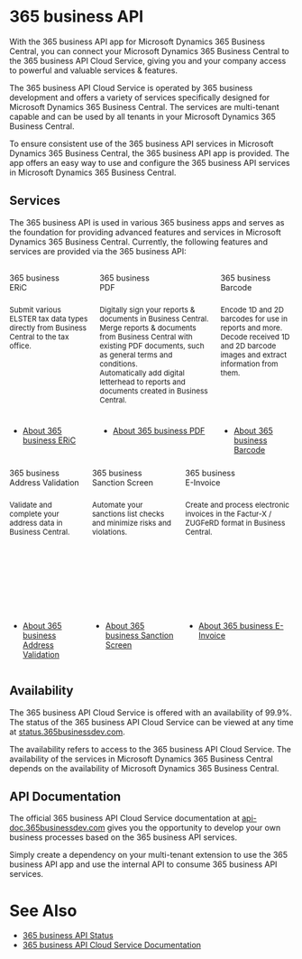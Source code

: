 # 365 business API

With the 365 business API app for Microsoft Dynamics 365 Business Central, you can connect your Microsoft Dynamics 365 Business Central to the 365 business API Cloud Service, giving you and your company access to powerful and valuable services & features.

The 365 business API Cloud Service is operated by 365 business development and offers a variety of services specifically designed for Microsoft Dynamics 365 Business Central. The services are multi-tenant capable and can be used by all tenants in your Microsoft Dynamics 365 Business Central.

To ensure consistent use of the 365 business API services in Microsoft Dynamics 365 Business Central, the 365 business API app is provided. The app offers an easy way to use and configure the 365 business API services in Microsoft Dynamics 365 Business Central.

## Services

The 365 business API is used in various 365 business apps and serves as the foundation for providing advanced features and services in Microsoft Dynamics 365 Business Central. Currently, the following features and services are provided via the 365 business API:

<div class="columns" style="margin-top: 30px; margin-bottom: 10px;">
    <div>
        <span class="columns-title">365 business<br>ERiC</span>
        <p style="height: 200px; font-size: 13px; padding-top: 10px;">
            Submit various ELSTER tax data types directly from Business Central to the tax office.
        </p>
        <p>
            <ul class="fa-ul">
                <li><span class="fa-li"><i class="fa-duotone fa-solid fa-circle-arrow-right fa-xl" style="--fa-secondary-color: #00b7c3"></i></span><a href="../365-business-eric/index.md">About 365 business ERiC</a></li>
            </ul>
        </p>
    </div>
    <div>
        <span class="columns-title">365 business<br>PDF</span>
        <p style="height: 200px; font-size: 13px; padding-top: 10px;">
            Digitally sign your reports & documents in Business Central.<br>Merge reports & documents from Business Central with existing PDF documents, such as general terms and conditions.<br>Automatically add digital letterhead to reports and documents created in Business Central.
        </p>
        <p>
            <ul class="fa-ul">
                <li><span class="fa-li"><i class="fa-duotone fa-solid fa-circle-arrow-right fa-xl" style="--fa-secondary-color: #00b7c3"></i></span><a href="../365-business-pdf/index.md">About 365 business PDF</a></li>
            </ul>
        </p>
    </div>
    <div>
        <span class="columns-title">365 business<br>Barcode</span>
        <p style="height: 200px; font-size: 13px; padding-top: 10px;">
            Encode 1D and 2D barcodes for use in reports and more.<br>Decode received 1D and 2D barcode images and extract information from them.
        </p>
        <p>
            <ul class="fa-ul">
                <li><span class="fa-li"><i class="fa-duotone fa-solid fa-circle-arrow-right fa-xl" style="--fa-secondary-color: #00b7c3"></i></span><a href="../365-business-barcode/index.md">About 365 business Barcode</a></li>
            </ul>
        </p>
    </div>
</div>
<div class="columns" style="margin-top: 10px;">
    <div>
        <span class="columns-title">365 business<br>Address Validation</span>
        <p style="height: 200px; font-size: 13px; padding-top: 10px;">
            Validate and complete your address data in Business Central.
        </p>
        <p>
            <ul class="fa-ul">
                <li><span class="fa-li"><i class="fa-duotone fa-solid fa-circle-arrow-right fa-xl" style="--fa-secondary-color: #00b7c3"></i></span><a href="../365-business-address-validation/index.md">About 365 business Address Validation</a></li>
            </ul>
        </p>
    </div>
    <div>
        <span class="columns-title">365 business<br>Sanction Screen</span>
        <p style="height: 200px; font-size: 13px; padding-top: 10px;">
            Automate your sanctions list checks and minimize risks and violations.
        </p>
        <p>
            <ul class="fa-ul">
                <li><span class="fa-li"><i class="fa-duotone fa-solid fa-circle-arrow-right fa-xl" style="--fa-secondary-color: #00b7c3"></i></span><a href="../365-business-sanction-screen/index.md">About 365 business Sanction Screen</a></li>
            </ul>
        </p>
    </div>
    <div>
        <span class="columns-title">365 business<br>E-Invoice</span>
        <p style="height: 200px; font-size: 13px; padding-top: 10px;">
            Create and process electronic invoices in the Factur-X / ZUGFeRD format in Business Central.
        </p>
        <p>
            <ul class="fa-ul">
                <li><span class="fa-li"><i class="fa-duotone fa-solid fa-circle-arrow-right fa-xl" style="--fa-secondary-color: #00b7c3"></i></span><a href="../365-business-e-invoice/index.md">About 365 business E-Invoice</a></li>
            </ul>
        </p>
    </div>
</div>

## Availability

The 365 business API Cloud Service is offered with an availability of 99.9%. The status of the 365 business API Cloud Service can be viewed at any time at [status.365businessdev.com](https://status.365businessdev.com).

The availability refers to access to the 365 business API Cloud Service. The availability of the services in Microsoft Dynamics 365 Business Central depends on the availability of Microsoft Dynamics 365 Business Central.

## API Documentation
The official 365 business API Cloud Service documentation at [api-doc.365businessdev.com](https://api-doc.365businessdev.com) gives you the opportunity to develop your own business processes based on the 365 business API services.

Simply create a dependency on your multi-tenant extension to use the 365 business API app and use the internal API to consume 365 business API services.

# See Also

- [365 business API Status](https://status.365businessdev.com)
- [365 business API Cloud Service Documentation](https://api-doc.365businessdev.com)
